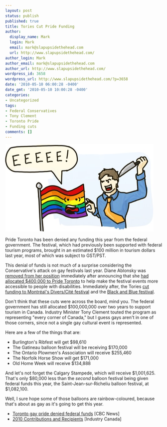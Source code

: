 ```yaml
---
layout: post
status: publish
published: true
title: Tories Cut Pride Funding
author:
  display_name: Mark
  login: Mark
  email: mark@slapupsidethehead.com
  url: http://www.slapupsidethehead.com/
author_login: Mark
author_email: mark@slapupsidethehead.com
author_url: http://www.slapupsidethehead.com/
wordpress_id: 3658
wordpress_url: http://www.slapupsidethehead.com/?p=3658
date: '2010-05-10 06:00:28 -0400'
date_gmt: '2010-05-10 10:00:28 -0400'
categories:
- Uncategorized
tags:
- Federal Conservatives
- Tony Clement
- Toronto Pride
- Funding cuts
comments: []
---
```

![Man attempts to stab a screaming pride flag](/wp-content/media/2010/05/pride-cuts.jpg "Here come the cuts to Pride")

Pride Toronto has been denied any funding this year from the federal government. The festival, which had previously been supported with federal tourism programs, brought in an estimated $100 million in tourism dollars last year, most of which was subject to GST/PST.

This denial of funds is not much of a surprise considering the Conservative's attack on gay festivals last year. Diane Ablonsky was [removed from her position](http://www.slapupsidethehead.com/2009/07/tories-stealthily-slam-cabinet-minsiter-over-pride-support/ "Dog whistle!") immediately after announcing that she [had allocated $400,000 to Pride Toronto](http://www.slapupsidethehead.com/2009/06/tories-donate-for-toronto-pride-week/ "Kaboom!") to help make the festival events more accessible to people with disabilities. Immediately after, the Tories [cut funding to Montréal's Divers/Cité festival](http://www.slapupsidethehead.com/2009/07/conservatives-deny-glbt-festival-funding/ "That one doesn't even have a parade.") and the [Black and Blue festival](http://www.slapupsidethehead.com/2008/10/tories-cut-funding-for-gay-festival/ "Sensing a pattern?").

Don't think that these cuts were across the board, mind you. The federal government has still allocated $100,000,000 over two years to support tourism in Canada. Industry Minister Tony Clement touted the program as representing "every corner of Canada," but I guess gays aren't in one of those corners, since not a single gay cultural event is represented.

Here are a few of the things that are:

- Burlington's Ribfest will get $98,610
- The Gatineau balloon festival will be receiving $170,000
- The Ontario Plowmen's Association will receive $255,460
- The Norfolk Horse Show will get $171,000
- Old Home Week will receive $134,888

And let's not forget the Calgary Stampede, which will receive $1,001,625. That's only $80,000 less than the _second_ balloon festival being given federal funds this year, the Saint-Jean-sur-Richeliu balloon festival, at $1,082,100.

Well, I sure hope some of those balloons are rainbow-coloured, because that's about as gay as it's going to get this year.

- [Toronto gay pride denied federal funds](http://www.cbc.ca/canada/toronto/story/2010/05/07/gay-pride-funding.html) [CBC News]
- [2010 Contributions and Recipients](http://www.ic.gc.ca/eic/site/dsib-tour.nsf/eng/qq00175.html) [Industry Canada]
